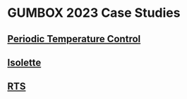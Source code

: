 # GUMBOX 2023 Case Studies

## [Periodic Temperature Control](/Users/belt/devel/gumbox-case-studies/temp_control/periodic/readme.md)


## [Isolette](/Users/belt/devel/gumbox-case-studies/isolette/readme.md)


## [RTS](/Users/belt/devel/gumbox-case-studies/rts/readme.md)

